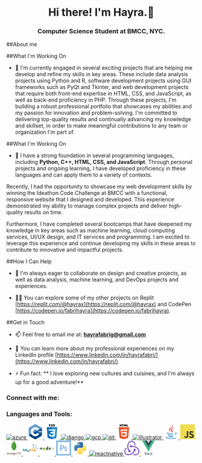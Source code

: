 <h1 align="center">Hi there! I'm Hayra.👋</h1>
<h3 align="center">Computer Science Student at BMCC, NYC.</h3>

##About me


##What I'm Working On
- 🔭 I'm currently engaged in several exciting projects that are helping me develop and refine my skills in key areas. These include data analysis projects using Python and R, software development projects using GUI frameworks such as PyQt and Tkinter, and web development projects that require both front-end expertise in HTML, CSS, and JavaScript, as well as back-end proficiency in PHP. Through these projects, I'm building a robust professional portfolio that showcases my abilities and my passion for innovation and problem-solving. I'm committed to delivering top-quality results and continually advancing my knowledge and skillset, in order to make meaningful contributions to any team or organization I'm part of.

##What I'm Working On
- 🌱  I have a strong foundation in several programming languages, including **Python, C++, HTML, CSS, and JavaScript**. Through personal projects and ongoing learning, I have developed proficiency in these languages and can apply them to a variety of contexts.

Recently, I had the opportunity to showcase my web development skills by winning the Ideathon Code Challenge at BMCC with a functional, responsive website that I designed and developed. This experience demonstrated my ability to manage complex projects and deliver high-quality results on time.

Furthermore, I have completed several bootcamps that have deepened my knowledge in key areas such as machine learning, cloud computing services, UI/UX design, and IT services and programming. I am excited to leverage this experience and continue developing my skills in these areas to contribute to innovative and impactful projects.

##How I Can Help
- 👯  I'm always eager to collaborate on design and creative projects, as well as data analysis, machine learning, and DevOps projects and experiences.

- 👨‍💻 You can explore some of my other projects on Replit [https://replit.com/@hayrax](https://replit.com/@hayrax) and CodePen [https://codepen.io/fabrihayra](https://codepen.io/fabrihayra).

##Get in Touch
- 📫 Feel free to email me at: **hayrafabrig@gmail.com**

- 📄 You can learn more about my professional experiences on my LinkedIn profile [https://www.linkedin.com/in/hayrafabri/](https://www.linkedin.com/in/hayrafabri/)

- ⚡ Fun fact: ** I love exploring new cultures and cuisines, and I'm always up for a good adventure!**

<h3 align="left">Connect with me:</h3>
<p align="left">
</p>

<h3 align="left">Languages and Tools:</h3>
<p align="left"> <a href="https://azure.microsoft.com/en-in/" target="_blank" rel="noreferrer"> <img src="https://www.vectorlogo.zone/logos/microsoft_azure/microsoft_azure-icon.svg" alt="azure" width="40" height="40"/> </a> <a href="https://www.w3schools.com/cpp/" target="_blank" rel="noreferrer"> <img src="https://raw.githubusercontent.com/devicons/devicon/master/icons/cplusplus/cplusplus-original.svg" alt="cplusplus" width="40" height="40"/> </a> <a href="https://www.w3schools.com/css/" target="_blank" rel="noreferrer"> <img src="https://raw.githubusercontent.com/devicons/devicon/master/icons/css3/css3-original-wordmark.svg" alt="css3" width="40" height="40"/> </a> <a href="https://www.djangoproject.com/" target="_blank" rel="noreferrer"> <img src="https://cdn.worldvectorlogo.com/logos/django.svg" alt="django" width="40" height="40"/> </a> <a href="https://cloud.google.com" target="_blank" rel="noreferrer"> <img src="https://www.vectorlogo.zone/logos/google_cloud/google_cloud-icon.svg" alt="gcp" width="40" height="40"/> </a> <a href="https://git-scm.com/" target="_blank" rel="noreferrer"> <img src="https://www.vectorlogo.zone/logos/git-scm/git-scm-icon.svg" alt="git" width="40" height="40"/> </a> <a href="https://www.w3.org/html/" target="_blank" rel="noreferrer"> <img src="https://raw.githubusercontent.com/devicons/devicon/master/icons/html5/html5-original-wordmark.svg" alt="html5" width="40" height="40"/> </a> <a href="https://www.adobe.com/in/products/illustrator.html" target="_blank" rel="noreferrer"> <img src="https://www.vectorlogo.zone/logos/adobe_illustrator/adobe_illustrator-icon.svg" alt="illustrator" width="40" height="40"/> </a> <a href="https://www.java.com" target="_blank" rel="noreferrer"> <img src="https://raw.githubusercontent.com/devicons/devicon/master/icons/java/java-original.svg" alt="java" width="40" height="40"/> </a> <a href="https://developer.mozilla.org/en-US/docs/Web/JavaScript" target="_blank" rel="noreferrer"> <img src="https://raw.githubusercontent.com/devicons/devicon/master/icons/javascript/javascript-original.svg" alt="javascript" width="40" height="40"/> </a> <a href="https://www.mongodb.com/" target="_blank" rel="noreferrer"> <img src="https://raw.githubusercontent.com/devicons/devicon/master/icons/mongodb/mongodb-original-wordmark.svg" alt="mongodb" width="40" height="40"/> </a> <a href="https://www.mysql.com/" target="_blank" rel="noreferrer"> <img src="https://raw.githubusercontent.com/devicons/devicon/master/icons/mysql/mysql-original-wordmark.svg" alt="mysql" width="40" height="40"/> </a> <a href="https://nodejs.org" target="_blank" rel="noreferrer"> <img src="https://raw.githubusercontent.com/devicons/devicon/master/icons/nodejs/nodejs-original-wordmark.svg" alt="nodejs" width="40" height="40"/> </a> <a href="https://www.photoshop.com/en" target="_blank" rel="noreferrer"> <img src="https://raw.githubusercontent.com/devicons/devicon/master/icons/photoshop/photoshop-line.svg" alt="photoshop" width="40" height="40"/> </a> <a href="https://www.python.org" target="_blank" rel="noreferrer"> <img src="https://raw.githubusercontent.com/devicons/devicon/master/icons/python/python-original.svg" alt="python" width="40" height="40"/> </a> <a href="https://reactnative.dev/" target="_blank" rel="noreferrer"> <img src="https://reactnative.dev/img/header_logo.svg" alt="reactnative" width="40" height="40"/> </a> <a href="https://redux.js.org" target="_blank" rel="noreferrer"> <img src="https://raw.githubusercontent.com/devicons/devicon/master/icons/redux/redux-original.svg" alt="redux" width="40" height="40"/> </a> <a href="https://vuejs.org/" target="_blank" rel="noreferrer"> <img src="https://raw.githubusercontent.com/devicons/devicon/master/icons/vuejs/vuejs-original-wordmark.svg" alt="vuejs" width="40" height="40"/> </a> </p>
